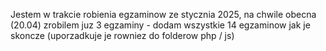 Jestem w trakcie robienia egzaminow ze stycznia 2025, na chwile obecna (20.04) zrobilem juz 3 egzaminy - dodam wszystkie 14 egzaminow jak je skoncze (uporzadkuje je rowniez do folderow php / js)